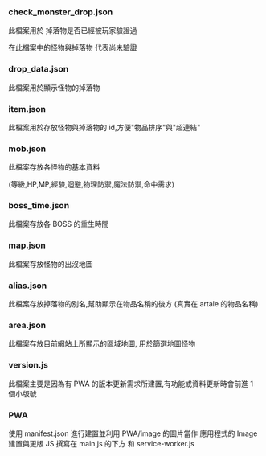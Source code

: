 ### check_monster_drop.json

此檔案用於 掉落物是否已經被玩家驗證過

在此檔案中的怪物與掉落物 代表尚未驗證

### drop_data.json

此檔案用於顯示怪物的掉落物

### item.json

此檔案用於存放怪物與掉落物的 id,方便"物品排序"與"超連結"

### mob.json

此檔案存放各怪物的基本資料

(等級,HP,MP,經驗,迴避,物理防禦,魔法防禦,命中需求)

### boss_time.json

此檔案存放各 BOSS 的重生時間

### map.json

此檔案存放怪物的出沒地圖

### alias.json

此檔案存放掉落物的別名,幫助顯示在物品名稱的後方 (真實在 artale 的物品名稱)

### area.json

此檔案存放目前網站上所顯示的區域地圖, 用於篩選地圖怪物

### version.js

此檔案主要是因為有 PWA 的版本更新需求所建置,有功能或資料更新時會前進 1 個小版號

### PWA

使用 manifest.json 進行建置並利用 PWA/image 的圖片當作 應用程式的 Image
建置與更版 JS 撰寫在 main.js 的下方 和 service-worker.js
